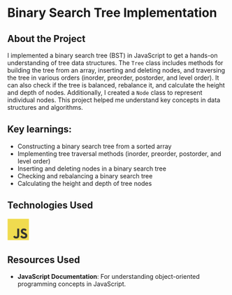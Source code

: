 # Binary Search Tree Implementation

## About the Project
I implemented a binary search tree (BST) in JavaScript to get a hands-on understanding of tree data structures. The `Tree` class includes methods for building the tree from an array, inserting and deleting nodes, and traversing the tree in various orders (inorder, preorder, postorder, and level order). It can also check if the tree is balanced, rebalance it, and calculate the height and depth of nodes. Additionally, I created a `Node` class to represent individual nodes. This project helped me understand key concepts in data structures and algorithms.

## Key learnings:
- Constructing a binary search tree from a sorted array
- Implementing tree traversal methods (inorder, preorder, postorder, and level order)
- Inserting and deleting nodes in a binary search tree
- Checking and rebalancing a binary search tree
- Calculating the height and depth of tree nodes

## Technologies Used
<img src="https://github.com/devicons/devicon/blob/master/icons/javascript/javascript-original.svg" width="50">

## Resources Used
- **JavaScript Documentation**: For understanding object-oriented programming concepts in JavaScript.
